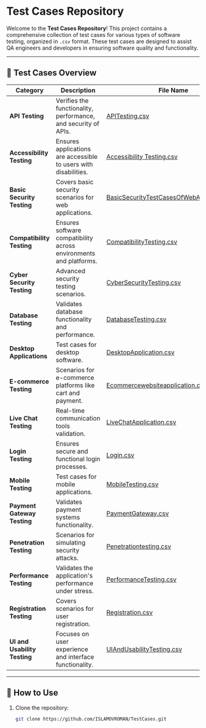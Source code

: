 # Test Cases Repository

Welcome to the **Test Cases Repository**! This project contains a comprehensive collection of test cases for various types of software testing, organized in `.csv` format. These test cases are designed to assist QA engineers and developers in ensuring software quality and functionality.

---

## 📂 Test Cases Overview

| **Category**               | **Description**                                                   | **File Name**                                         |
|----------------------------|-------------------------------------------------------------------|------------------------------------------------------|
| **API Testing**            | Verifies the functionality, performance, and security of APIs.   | [APITesting.csv](./APITesting.csv)                  |
| **Accessibility Testing**  | Ensures applications are accessible to users with disabilities.  | [Accessibility Testing.csv](./Accessibility%20Testing.csv) |
| **Basic Security Testing** | Covers basic security scenarios for web applications.            | [BasicSecurityTestCasesOfWebApplication.csv](./BasicSecurityTestCasesOfWebApplication.csv) |
| **Compatibility Testing**  | Ensures software compatibility across environments and platforms.| [CompatibilityTesting.csv](./CompatibilityTesting.csv) |
| **Cyber Security Testing** | Advanced security testing scenarios.                             | [CyberSecurityTesting.csv](./CyberSecurityTesting.csv) |
| **Database Testing**       | Validates database functionality and performance.                | [DatabaseTesting.csv](./DatabaseTesting.csv)         |
| **Desktop Applications**   | Test cases for desktop software.                                 | [DesktopApplication.csv](./DesktopApplication.csv)   |
| **E-commerce Testing**     | Scenarios for e-commerce platforms like cart and payment.        | [Ecommercewebsiteapplication.csv](./Ecommercewebsiteapplication.csv) |
| **Live Chat Testing**      | Real-time communication tools validation.                        | [LiveChatApplication.csv](./LiveChatApplication.csv) |
| **Login Testing**          | Ensures secure and functional login processes.                   | [Login.csv](./Login.csv)                             |
| **Mobile Testing**         | Test cases for mobile applications.                              | [MobileTesting.csv](./MobileTesting.csv)             |
| **Payment Gateway Testing**| Validates payment systems functionality.                         | [PaymentGateway.csv](./PaymentGateway.csv)           |
| **Penetration Testing**    | Scenarios for simulating security attacks.                       | [Penetrationtesting.csv](./Penetrationtesting.csv)   |
| **Performance Testing**    | Validates the application's performance under stress.            | [PerformanceTesting.csv](./PerformanceTesting.csv)   |
| **Registration Testing**   | Covers scenarios for user registration.                          | [Registration.csv](./Registration.csv)               |
| **UI and Usability Testing**| Focuses on user experience and interface functionality.         | [UIAndUsabilityTesting.csv](./UIAndUsabilityTesting.csv) |

---

## 📄 How to Use

1. Clone the repository:
   ```bash
   git clone https://github.com/ISLAMOVROMAN/TestCases.git
